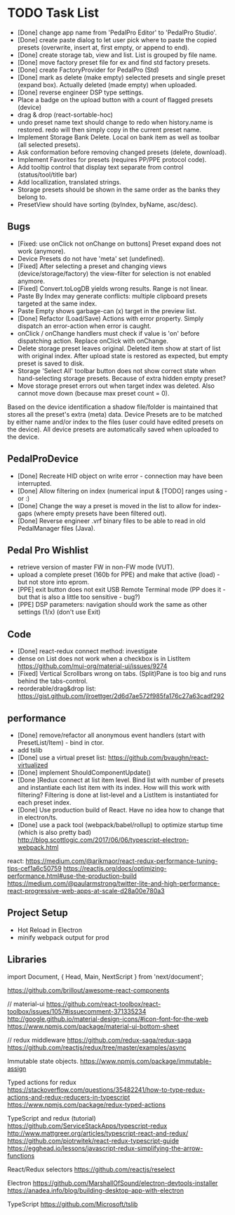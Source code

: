 # TODO Task List

- [Done] change app name from 'PedalPro Editor' to 'PedalPro Studio'.
- [Done] create paste dialog to let user pick where to paste the copied presets (overwrite, insert at, first empty, or append to end).
- [Done] create storage tab, view and list. List is grouped by file name.
- [Done] move factory preset file for ex and find std factory presets.
- [Done] create FactoryProvider for PedalPro (Std)
- [Done] mark as delete (make empty) selected presets and single preset (expand box). Actually deleted (made empty) when uploaded.
- [Done] reverse engineer DSP type settings.
- Place a badge on the upload button with a count of flagged presets (device)
- drag & drop (react-sortable-hoc)
- undo preset name text should change to redo when history.name is restored. redo will then simply copy in the current preset name.
- Implement Storage Bank Delete. Local on bank item as well as toolbar (all selected presets).
- Ask conformation before removing changed presets (delete, download).
- Implement Favorites for presets (requires PP/PPE protocol code).
- Add tooltip control that display text separate from control (status/tool/title bar)
- Add locallization, translated strings.
- Storage presets should be shown in the same order as the banks they belong to.
- PresetView should have sorting (byIndex, byName, asc/desc).

## Bugs

- [Fixed: use onClick not onChange on buttons] Preset expand does not work (anymore).
- Device Presets do not have 'meta' set (undefined).
- [Fixed] After selecting a preset and changing views (device/storage/factory) the view-filter for selection is not enabled anymore.
- [Fixed] Convert.toLogDB yields wrong results. Range is not linear.
- Paste By Index may generate conflicts: multiple clipboard presets targeted at the same index.
- Paste Empty shows garbage-can (x) target in the preview list.
- [Done] Refactor (Load/Save) Actions with error property. Simply dispatch an error-action when error is caught.
- onClick / onChange handlers must check if value is 'on' before dispatching action. Replace onClick with onChange.
- Delete storage preset leaves original. Deleted item show at start of list with original index.
  After upload state is restored as expected, but empty preset is saved to disk.
- Storage 'Select All' toolbar button does not show correct state when hand-selecting storage presets.
    Because of extra hidden empty preset?
- Move storage preset errors out when target index was deleted.
    Also cannot move down (because max preset count = 0).

Based on the device identification a shadow file/folder is maintained that stores all the preset's extra (meta) data.
Device Presets are to be matched by either name and/or index to the files (user could have edited presets on the device).
All device presets are automatically saved when uploaded to the device.

## PedalProDevice

- [Done] Recreate HID object on write error - connection may have been interrupted.
- [Done] Allow filtering on index (numerical input & [TODO] ranges using - or :)
- [Done] Change the way a preset is moved in the list to allow for index-gaps (where empty presets have been filtered out).
- [Done] Reverse engineer .vrf binary files to be able to read in old PedalManager files (Java).

## Pedal Pro Wishlist

- retrieve version of master FW in non-FW mode (VUT).
- upload a complete preset (160b for PPE) and make that active (load) - but not store into eprom.
- [PPE] exit button does not exit USB Remote Terminal mode (PP does it - but that is also a little too sensitive - bug?)
- [PPE] DSP parameters: navigation should work the same as other settings (1/x) (don't use Exit)

## Code

- [Done] react-redux connect method: investigate
- dense on List does not work when a checkbox is in ListItem https://github.com/mui-org/material-ui/issues/9274
- [Fixed] Vertical Scrollbars wrong on tabs. (Split)Pane is too big and runs behind the tabs-control.
- reorderable/drag&drop list: https://gist.github.com/jlroettger/2d6d7ae572f985fa176c27a63cadf292

## performance

- [Done] remove/refactor all anonymous event handlers (start with PresetList/Item) - bind in ctor.
- add tslib
- [Done] use a virtual preset list: https://github.com/bvaughn/react-virtualized
- [Done] implement ShouldComponentUpdate()
- [Done ]Redux connect at list item level. Bind list with number of presets and instantiate each list item with its index.
    How will this work with filtering? Filtering is done at list-level and a ListItem is instantiated for each preset index.
- [Done] Use production build of React. Have no idea how to change that in electron/ts.
- [Done] use a pack tool (webpack/babel/rollup) to optimize startup time (which is also pretty bad)
    http://blog.scottlogic.com/2017/06/06/typescript-electron-webpack.html

react: https://medium.com/@arikmaor/react-redux-performance-tuning-tips-cef1a6c50759
https://reactjs.org/docs/optimizing-performance.html#use-the-production-build
https://medium.com/@paularmstrong/twitter-lite-and-high-performance-react-progressive-web-apps-at-scale-d28a00e780a3

## Project Setup

- Hot Reload in Electron
- minify webpack output for prod

## Libraries

import Document, { Head, Main, NextScript } from 'next/document';

https://github.com/brillout/awesome-react-components

// material-ui
https://github.com/react-toolbox/react-toolbox/issues/1057#issuecomment-371335234
http://google.github.io/material-design-icons/#icon-font-for-the-web
https://www.npmjs.com/package/material-ui-bottom-sheet

// redux middleware
https://github.com/redux-saga/redux-saga
https://github.com/reactjs/redux/tree/master/examples/async

Immutable state objects.
https://www.npmjs.com/package/immutable-assign

Typed actions for redux
https://stackoverflow.com/questions/35482241/how-to-type-redux-actions-and-redux-reducers-in-typescript
https://www.npmjs.com/package/redux-typed-actions

TypeScript and redux (tutorial)
https://github.com/ServiceStackApps/typescript-redux
http://www.mattgreer.org/articles/typescript-react-and-redux/
https://github.com/piotrwitek/react-redux-typescript-guide
https://egghead.io/lessons/javascript-redux-simplifying-the-arrow-functions

React/Redux selectors
https://github.com/reactjs/reselect

Electron
https://github.com/MarshallOfSound/electron-devtools-installer
https://anadea.info/blog/building-desktop-app-with-electron

TypeScript
https://github.com/Microsoft/tslib
